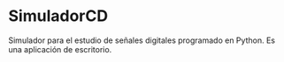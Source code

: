# SimuladorCD
Simulador para el estudio de señales digitales programado en Python. Es una aplicación de escritorio.
